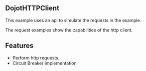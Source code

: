 ## DojotHTTPClient

This example uses an api to simulate the requests in the example.

The request examples show the capabilities of the http client.

## Features

  * Perform http requests.
  * Circuit Breaker implementation